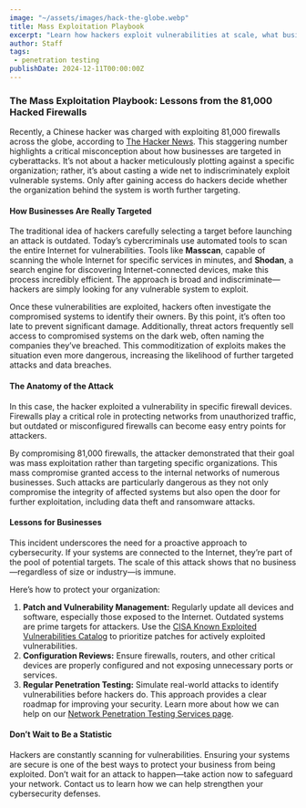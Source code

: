 ```yaml
---
image: "~/assets/images/hack-the-globe.webp"
title: Mass Exploitation Playbook
excerpt: "Learn how hackers exploit vulnerabilities at scale, what businesses can do to protect themselves, and why penetration testing is essential for robust cybersecurity"
author: Staff
tags:
 - penetration testing
publishDate: 2024-12-11T00:00:00Z
---
```


### The Mass Exploitation Playbook: Lessons from the 81,000 Hacked Firewalls

Recently, a Chinese hacker was charged with exploiting 81,000 firewalls across the globe, according to [The Hacker News](https://thehackernews.com/2024/12/us-charges-chinese-hacker-for.html). This staggering number highlights a critical 
misconception about how businesses are targeted in cyberattacks. It’s not about a hacker meticulously plotting against a specific organization; rather, it’s about casting a wide net to indiscriminately exploit vulnerable systems. Only after 
gaining access do hackers decide whether the organization behind the system is worth further targeting.

#### How Businesses Are Really Targeted

The traditional idea of hackers carefully selecting a target before launching an attack is outdated. Today’s cybercriminals use automated tools to scan the entire Internet for vulnerabilities. Tools like **Masscan**, capable of scanning the 
whole Internet for specific services in minutes, and **Shodan**, a search engine for discovering Internet-connected devices, make this process incredibly efficient. The approach is broad and indiscriminate—hackers are simply looking for any 
vulnerable system to exploit.

Once these vulnerabilities are exploited, hackers often investigate the compromised systems to identify their owners. By this point, it’s often too late to prevent significant damage. Additionally, threat actors frequently sell access to 
compromised systems on the dark web, often naming the companies they’ve breached. This commoditization of exploits makes the situation even more dangerous, increasing the likelihood of further targeted attacks and data breaches.

#### The Anatomy of the Attack

In this case, the hacker exploited a vulnerability in specific firewall devices. Firewalls play a critical role in protecting networks from unauthorized traffic, but outdated or misconfigured firewalls can become easy entry points for 
attackers.

By compromising 81,000 firewalls, the attacker demonstrated that their goal was mass exploitation rather than targeting specific organizations. This mass compromise granted access to the internal networks of numerous businesses. Such attacks 
are particularly dangerous as they not only compromise the integrity of affected systems but also open the door for further exploitation, including data theft and ransomware attacks.

#### Lessons for Businesses

This incident underscores the need for a proactive approach to cybersecurity. If your systems are connected to the Internet, they’re part of the pool of potential targets. The scale of this attack shows that no business—regardless of size or 
industry—is immune.

Here’s how to protect your organization:

1. **Patch and Vulnerability Management:** Regularly update all devices and software, especially those exposed to the Internet. Outdated systems are prime targets for attackers. Use the [CISA Known Exploited Vulnerabilities 
Catalog](https://www.cisa.gov/known-exploited-vulnerabilities-catalog) to prioritize patches for actively exploited vulnerabilities.
2. **Configuration Reviews:** Ensure firewalls, routers, and other critical devices are properly configured and not exposing unnecessary ports or services.
3. **Regular Penetration Testing:** Simulate real-world attacks to identify vulnerabilities before hackers do. This approach provides a clear roadmap for improving your security. Learn more about how we can help on our [Network Penetration 
Testing Services page](https://strategicdefense.co/services/network).

#### Don’t Wait to Be a Statistic

Hackers are constantly scanning for vulnerabilities. Ensuring your systems are secure is one of the best ways to protect your business from being exploited. Don’t wait for an attack to happen—take action now to safeguard your network. Contact 
us to learn how we can help strengthen your cybersecurity defenses.


